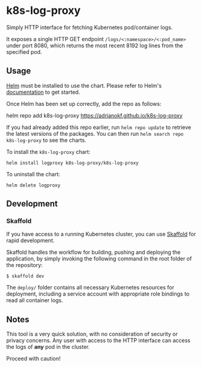 # k8s-log-proxy

Simply HTTP interface for fetching Kubernetes pod/container logs.

It exposes a single HTTP GET endpoint `/logs/<:namespace>/<:pod_name>`
under port 8080, which returns the most recent 8192 log lines
from the specified pod.

## Usage

[Helm](https://helm.sh) must be installed to use the chart.  Please refer to
Helm's [documentation](https://helm.sh/docs) to get started.

Once Helm has been set up correctly, add the repo as follows:

  helm repo add k8s-log-proxy https://adrianokf.github.io/k8s-log-proxy

If you had already added this repo earlier, run `helm repo update` to retrieve
the latest versions of the packages.  You can then run `helm search repo
k8s-log-proxy` to see the charts.

To install the `k8s-log-proxy` chart:

    helm install logproxy k8s-log-proxy/k8s-log-proxy

To uninstall the chart:

    helm delete logproxy

## Development

### Skaffold

If you have access to a running Kubernetes cluster, you can
use [Skaffold](https://skaffold.dev) for rapid development.

Skaffold handles the workflow for building, pushing and deploying
the application, by simply invoking the following command
in the root folder of the repository:

```
$ skaffold dev
```

The `deploy/` folder contains all necessary Kubernetes resources
for deployment, including a service account with appropriate
role bindings to read all container logs.

## Notes

This tool is a very quick solution, with no consideration of
security or privacy concerns. Any user with access to the HTTP
interface can access the logs of **any** pod in the cluster.

Proceed with caution!
